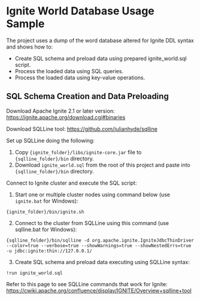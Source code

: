 # Ignite World Database Usage Sample

The project uses a dump of the word database altered for Ignite DDL syntax and shows how to:

* Create SQL schema and preload data using prepared ignite_world.sql script.
* Process the loaded data using SQL queries.
* Process the loaded data using key-value operations.

## SQL Schema Creation and Data Preloading

Download Apache Ignite 2.1 or later version:
https://ignite.apache.org/download.cgi#binaries

Download SQLLine tool:
https://github.com/julianhyde/sqlline

Set up SQLLine doing the following:
1. Copy `{ignite_folder}/libs/ignite-core.jar` file to `{sqlline_folder}/bin` directory.
2. Download `ignite_world.sql` from the root of this project and paste into `{sqlline_folder}/bin` directory.

Connect to Ignite cluster and execute the SQL script:

1. Start one or multiple cluster nodes using command below (use `ignite.bat` for  Windows):
```shell
{ignite_folder}/bin/ignite.sh
```

2. Connect to the cluster from SQLLine using this command (use sqlline.bat for Windows):
```shell
{sqlline_folder}/bin/sqlline -d org.apache.ignite.IgniteJdbcThinDriver --color=true --verbose=true --showWarnings=true --showNestedErrs=true -u jdbc:ignite:thin://127.0.0.1/
```

3. Create SQL schema and preload data executing using SQLLine syntax:
```shell
!run ignite_world.sql
```
Refer to this page to see SQLLine commands that work for Ignite: https://cwiki.apache.org/confluence/display/IGNITE/Overview+sqlline+tool